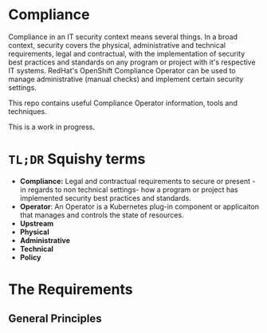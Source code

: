 # Compliance

Compliance in an IT security context means several things. In a broad context, security covers the physical, administrative and technical requirements, legal and contractual, with the implementation of security best practices and standards on any program or project with it's respective IT systems. RedHat's OpenShift Compliance Operator can be used to manage administrative (manual checks) and implement certain security settings.

This repo contains useful Compliance Operator information, tools and techniques. 

This is a work in progress.

# `TL;DR` Squishy terms
* **Compliance:** Legal and contractual requirements to secure or present -in regards to non technical settings- how a program or project has implemented security best practices and standards.
* **Operator**: An Operator is a Kubernetes plug-in component or applicaiton that manages and controls the state of resources.
* **Upstream**
* **Physical**
* **Administrative**
* **Technical**
* **Policy**

# The Requirements

## General Principles
